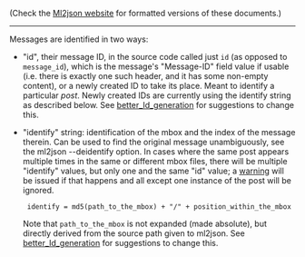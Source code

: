 (Check the [Ml2json website](http://ml2json.christianjaeger.ch/) for
formatted versions of these documents.)

---

Messages are identified in two ways:

 * "id", their message ID, in the source code called just `id` (as
   opposed to `message_id`), which is the message's "Message-ID" field
   value if usable (i.e. there is exactly one such header, and it has
   some non-empty content), or a newly created ID to take its
   place. Meant to identify a particular *post*. Newly created IDs are
   currently using the identify string as described below. See
   [better_Id_generation](//better_Id_generation.md) for suggestions to change this.

 * "identify" string: identification of the mbox and the index of the
   message therein. Can be used to find the original message
   unambiguously, see the ml2json --deidentify option. In cases where the
   same post appears multiple times in the same or different mbox
   files, there will be multiple "identify" values, but only one and
   the same "id" value; a [warning](warnings.md) will be issued if
   that happens and all except one instance of the post will be ignored.

        identify = md5(path_to_the_mbox) + "/" + position_within_the_mbox

   Note that `path_to_the_mbox` is not expanded (made absolute), but
   directly derived from the source path given to ml2json. See
   [better_Id_generation](//better_Id_generation.md) for suggestions to change this.
